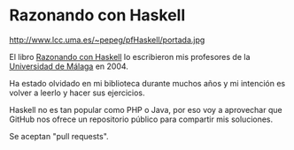 # Razonando con Haskell

http://www.lcc.uma.es/~pepeg/pfHaskell/portada.jpg

El libro [Razonando con Haskell](http://www.lcc.uma.es/~pepeg/pfHaskell/) lo escribieron mis profesores de la [Universidad de Málaga](https://www.uma.es) en 2004.

Ha estado olvidado en mi biblioteca durante muchos años y mi intención es volver a leerlo y hacer sus ejercicios.

Haskell no es tan popular como PHP o Java, por eso voy a aprovechar que GitHub nos ofrece un repositorio público para compartir mis soluciones.

Se aceptan "pull requests".
